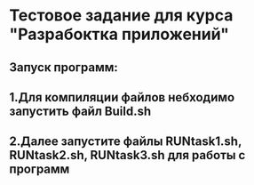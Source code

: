 # Тестовое задание для курса "Разрабоктка приложений"
## Запуск программ:
## 1.Для компиляции файлов небходимо запустить файл Build.sh
## 2.Далее запустите файлы RUNtask1.sh, RUNtask2.sh, RUNtask3.sh для работы с программ
